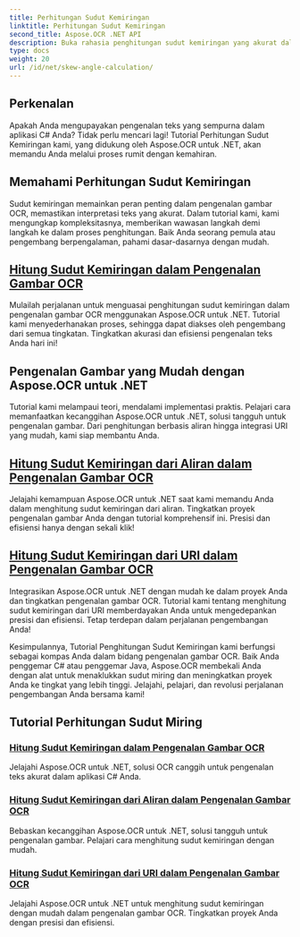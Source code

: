 ```yaml
---
title: Perhitungan Sudut Kemiringan
linktitle: Perhitungan Sudut Kemiringan
second_title: Aspose.OCR .NET API
description: Buka rahasia penghitungan sudut kemiringan yang akurat dalam pengenalan gambar OCR dengan Aspose.OCR untuk .NET. Tingkatkan presisi dan efisiensi dengan mudah dalam proyek Anda.
type: docs
weight: 20
url: /id/net/skew-angle-calculation/
---
```

## Perkenalan

Apakah Anda mengupayakan pengenalan teks yang sempurna dalam aplikasi C# Anda? Tidak perlu mencari lagi! Tutorial Perhitungan Sudut Kemiringan kami, yang didukung oleh Aspose.OCR untuk .NET, akan memandu Anda melalui proses rumit dengan kemahiran.

## Memahami Perhitungan Sudut Kemiringan
Sudut kemiringan memainkan peran penting dalam pengenalan gambar OCR, memastikan interpretasi teks yang akurat. Dalam tutorial kami, kami mengungkap kompleksitasnya, memberikan wawasan langkah demi langkah ke dalam proses penghitungan. Baik Anda seorang pemula atau pengembang berpengalaman, pahami dasar-dasarnya dengan mudah.

## [Hitung Sudut Kemiringan dalam Pengenalan Gambar OCR](./calculate-skew-angle/)
Mulailah perjalanan untuk menguasai penghitungan sudut kemiringan dalam pengenalan gambar OCR menggunakan Aspose.OCR untuk .NET. Tutorial kami menyederhanakan proses, sehingga dapat diakses oleh pengembang dari semua tingkatan. Tingkatkan akurasi dan efisiensi pengenalan teks Anda hari ini!

## Pengenalan Gambar yang Mudah dengan Aspose.OCR untuk .NET
Tutorial kami melampaui teori, mendalami implementasi praktis. Pelajari cara memanfaatkan kecanggihan Aspose.OCR untuk .NET, solusi tangguh untuk pengenalan gambar. Dari penghitungan berbasis aliran hingga integrasi URI yang mudah, kami siap membantu Anda.

## [Hitung Sudut Kemiringan dari Aliran dalam Pengenalan Gambar OCR](./calculate-skew-angle-from-stream/)
Jelajahi kemampuan Aspose.OCR untuk .NET saat kami memandu Anda dalam menghitung sudut kemiringan dari aliran. Tingkatkan proyek pengenalan gambar Anda dengan tutorial komprehensif ini. Presisi dan efisiensi hanya dengan sekali klik!

## [Hitung Sudut Kemiringan dari URI dalam Pengenalan Gambar OCR](./calculate-skew-angle-from-uri/)
Integrasikan Aspose.OCR untuk .NET dengan mudah ke dalam proyek Anda dan tingkatkan pengenalan gambar OCR. Tutorial kami tentang menghitung sudut kemiringan dari URI memberdayakan Anda untuk mengedepankan presisi dan efisiensi. Tetap terdepan dalam perjalanan pengembangan Anda!

Kesimpulannya, Tutorial Penghitungan Sudut Kemiringan kami berfungsi sebagai kompas Anda dalam bidang pengenalan gambar OCR. Baik Anda penggemar C# atau penggemar Java, Aspose.OCR membekali Anda dengan alat untuk menaklukkan sudut miring dan meningkatkan proyek Anda ke tingkat yang lebih tinggi. Jelajahi, pelajari, dan revolusi perjalanan pengembangan Anda bersama kami!
## Tutorial Perhitungan Sudut Miring
### [Hitung Sudut Kemiringan dalam Pengenalan Gambar OCR](./calculate-skew-angle/)
Jelajahi Aspose.OCR untuk .NET, solusi OCR canggih untuk pengenalan teks akurat dalam aplikasi C# Anda.
### [Hitung Sudut Kemiringan dari Aliran dalam Pengenalan Gambar OCR](./calculate-skew-angle-from-stream/)
Bebaskan kecanggihan Aspose.OCR untuk .NET, solusi tangguh untuk pengenalan gambar. Pelajari cara menghitung sudut kemiringan dengan mudah.
### [Hitung Sudut Kemiringan dari URI dalam Pengenalan Gambar OCR](./calculate-skew-angle-from-uri/)
Jelajahi Aspose.OCR untuk .NET untuk menghitung sudut kemiringan dengan mudah dalam pengenalan gambar OCR. Tingkatkan proyek Anda dengan presisi dan efisiensi.